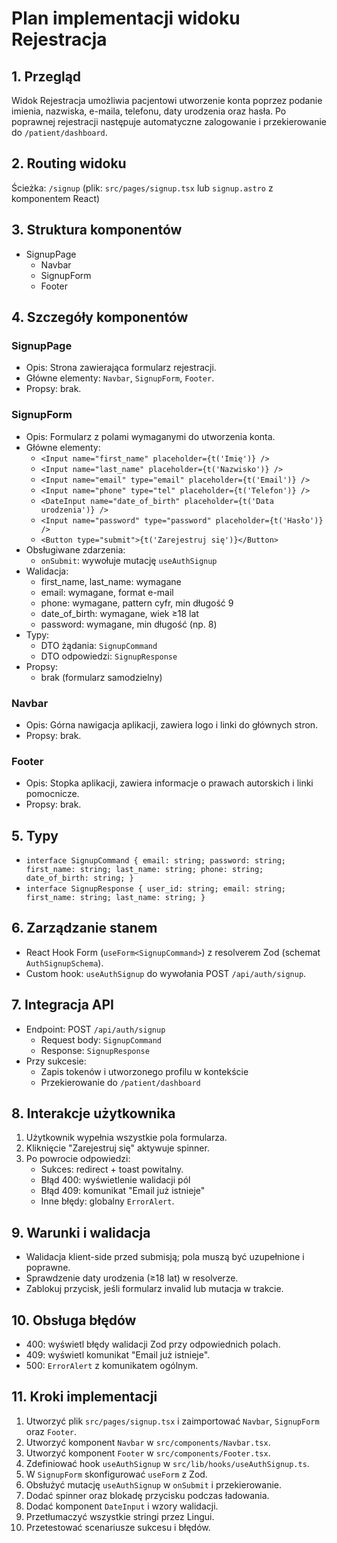 # Plan implementacji widoku Rejestracja

## 1. Przegląd

Widok Rejestracja umożliwia pacjentowi utworzenie konta poprzez podanie imienia, nazwiska, e-maila, telefonu, daty urodzenia oraz hasła. Po poprawnej rejestracji następuje automatyczne zalogowanie i przekierowanie do `/patient/dashboard`.

## 2. Routing widoku

Ścieżka: `/signup` (plik: `src/pages/signup.tsx` lub `signup.astro` z komponentem React)

## 3. Struktura komponentów

- SignupPage
  - Navbar
  - SignupForm
  - Footer

## 4. Szczegóły komponentów

### SignupPage

- Opis: Strona zawierająca formularz rejestracji.
- Główne elementy: `Navbar`, `SignupForm`, `Footer`.
- Propsy: brak.

### SignupForm

- Opis: Formularz z polami wymaganymi do utworzenia konta.
- Główne elementy:
  - `<Input name="first_name" placeholder={t('Imię')} />`
  - `<Input name="last_name" placeholder={t('Nazwisko')} />`
  - `<Input name="email" type="email" placeholder={t('Email')} />`
  - `<Input name="phone" type="tel" placeholder={t('Telefon')} />`
  - `<DateInput name="date_of_birth" placeholder={t('Data urodzenia')} />`
  - `<Input name="password" type="password" placeholder={t('Hasło')} />`
  - `<Button type="submit">{t('Zarejestruj się')}</Button>`
- Obsługiwane zdarzenia:
  - `onSubmit`: wywołuje mutację `useAuthSignup`
- Walidacja:
  - first_name, last_name: wymagane
  - email: wymagane, format e-mail
  - phone: wymagane, pattern cyfr, min długość 9
  - date_of_birth: wymagane, wiek ≥18 lat
  - password: wymagane, min długość (np. 8)
- Typy:
  - DTO żądania: `SignupCommand`
  - DTO odpowiedzi: `SignupResponse`
- Propsy:
  - brak (formularz samodzielny)

### Navbar

- Opis: Górna nawigacja aplikacji, zawiera logo i linki do głównych stron.
- Propsy: brak.

### Footer

- Opis: Stopka aplikacji, zawiera informacje o prawach autorskich i linki pomocnicze.
- Propsy: brak.

## 5. Typy

- `interface SignupCommand { email: string; password: string; first_name: string; last_name: string; phone: string; date_of_birth: string; }`
- `interface SignupResponse { user_id: string; email: string; first_name: string; last_name: string; }`

## 6. Zarządzanie stanem

- React Hook Form (`useForm<SignupCommand>`) z resolverem Zod (schemat `AuthSignupSchema`).
- Custom hook: `useAuthSignup`  do wywołania POST `/api/auth/signup`.

## 7. Integracja API

- Endpoint: POST `/api/auth/signup`
  - Request body: `SignupCommand`
  - Response: `SignupResponse`
- Przy sukcesie:
  - Zapis tokenów i utworzonego profilu w kontekście
  - Przekierowanie do `/patient/dashboard`

## 8. Interakcje użytkownika

1. Użytkownik wypełnia wszystkie pola formularza.
2. Kliknięcie "Zarejestruj się" aktywuje spinner.
3. Po powrocie odpowiedzi:
   - Sukces: redirect + toast powitalny.
   - Błąd 400: wyświetlenie walidacji pól
   - Błąd 409: komunikat "Email już istnieje"
   - Inne błędy: globalny `ErrorAlert`.

## 9. Warunki i walidacja

- Walidacja klient-side przed submisją; pola muszą być uzupełnione i poprawne.
- Sprawdzenie daty urodzenia (≥18 lat) w resolverze.
- Zablokuj przycisk, jeśli formularz invalid lub mutacja w trakcie.

## 10. Obsługa błędów

- 400: wyświetl błędy walidacji Zod przy odpowiednich polach.
- 409: wyświetl komunikat "Email już istnieje".
- 500: `ErrorAlert` z komunikatem ogólnym.

## 11. Kroki implementacji

1. Utworzyć plik `src/pages/signup.tsx` i zaimportować `Navbar`, `SignupForm` oraz `Footer`.
2. Utworzyć komponent `Navbar` w `src/components/Navbar.tsx`.
3. Utworzyć komponent `Footer` w `src/components/Footer.tsx`.
4. Zdefiniować hook `useAuthSignup` w `src/lib/hooks/useAuthSignup.ts`.
5. W `SignupForm` skonfigurować `useForm` z Zod.
6. Obsłużyć mutację `useAuthSignup` w `onSubmit` i przekierowanie.
7. Dodać spinner oraz blokadę przycisku podczas ładowania.
8. Dodać komponent `DateInput` i wzory walidacji.
9. Przetłumaczyć wszystkie stringi przez Lingui.
10. Przetestować scenariusze sukcesu i błędów.
